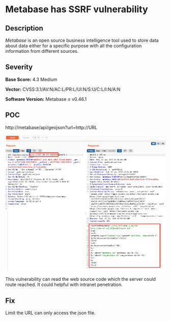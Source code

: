 # Metabase has SSRF vulnerability

## Description

*Metabase* is an open source business intelligence tool used to store data about data either for a specific purpose with all the configuration information from different sources. 

## Severity

**Base Score:** 4.3 Medium

**Vector:** CVSS:3.1/AV:N/AC:L/PR:L/UI:N/S:U/C:L/I:N/A:N

**Software Version:** Metabase ≤ v0.46.1

## POC

http://metabase/api/geojson?url=http://URL

![](./poc.png)



This vulnerability can read the web source code which the server could route reached. It could helpful with intranet penetration.

## Fix

Limit the URL can only access the json file.